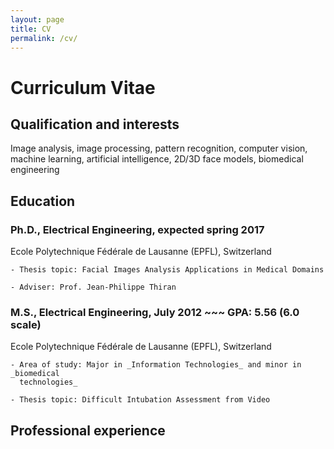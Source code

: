 ```yaml
---
layout: page
title: CV
permalink: /cv/
---
```

# Curriculum Vitae

## Qualification and interests
Image analysis, image processing, pattern recognition, computer vision, machine
learning, artificial intelligence, 2D/3D face models, biomedical engineering

## Education
### Ph.D., Electrical Engineering, expected spring 2017
Ecole Polytechnique Fédérale de Lausanne (EPFL), Switzerland

	- Thesis topic: Facial Images Analysis Applications in Medical Domains

	- Adviser: Prof. Jean-Philippe Thiran

### M.S., Electrical Engineering, July 2012 ~~~ GPA: 5.56 (6.0 scale)
Ecole Polytechnique Fédérale de Lausanne (EPFL), Switzerland

    - Area of study: Major in _Information Technologies_ and minor in _biomedical
	  technologies_
	
	- Thesis topic: Difficult Intubation Assessment from Video

## Professional experience
